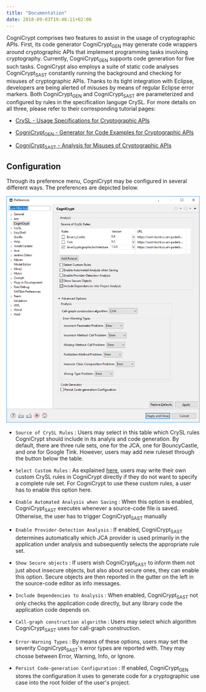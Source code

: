 ```yaml
---
title: "Documentation"
date: 2018-09-03T19:48:11+02:00
---
```


CogniCrypt comprises two features to assist in the usage of cryptographic APIs. First, its code generator CogniCrypt<sub>GEN</sub> may generate code wrappers around cryptographic APIs that implement programming tasks involving cryptography. Currently, CogniCrypt<sub>GEN</sub> supports code generation for five such tasks. CogniCrypt also employs a suite of static code analyses CogniCrypt<sub>SAST</sub> constantly running the background and checking for misuses of cryptographic APIs. Thanks to its tight integration with Eclipse, developers are being alerted of misuses by means of regular Eclipse error markers. Both CogniCrypt<sub>GEN</sub> and CogniCrypt<sub>SAST</sub> are parameterized and configured by rules in the specification languge CrySL. For more details on all three, please refer to their corresponding tutorial pages:

* [CrySL - Usage Specifications for Cryptographic APIs](crysl)

* [CogniCrypt<sub>GEN</sub> - Generator for Code Examples for Cryptographic APIs](code-generation)

* [CogniCrypt<sub>SAST</sub> - Analysis for Misuses of Cryptographic APIs](code-analysis)

## Configuration

Through its preference menu, CogniCrypt may be configured in several different ways. The preferences are depicted below.

<div class="imgbox">
    <img class="center-fit" src='./preferences.png' alt="Preferences">
</div>

* `Source of CrySL Rules` : Users may select in this table which CrySL rules CogniCrypt should include in its analyis and code generation. By default, there are three rule sets, one for the JCA, one for BouncyCastle, and one for Google Tink. However, users may add new ruleset through the button below the table.

* `Select Custom Rules` : As explained [here](crysl), users may write their own custom CrySL rules in CogniCrypt directly if they do not want to specify a complete rule set. For CogniCrypt to use these custom rules, a user has to enable this option here.

* `Enable Automated Analysis when Saving` : When this option is enabled, CogniCrypt<sub>SAST</sub> executes whenever a source-code file is saved. Otherwise, the user has to trigger CogniCrypt<sub>SAST</sub> manually

* `Enable Provider-Detection Analysis` : If enabled, CogniCrypt<sub>SAST</sub> determines automatically which JCA provider is used primarily in the application under analysis and subsequently selects the appropriate  rule set. 

* `Show Secure objects` : If users wish CogniCrypt<sub>SAST</sub> to inform them not just about insecure objects, but also about secure ones, they can enable this option. Secure objects are then reported in the gutter on the left in the source-code editor as info messages. 

* `Include Dependencies to Analysis` : When enabled, CogniCrypt<sub>SAST</sub> not only checks the application code directly, but any library code the application code depends on.

* `Call-graph construction algorithm` : Users may select which algorithm CogniCrypt<sub>SAST</sub> uses for call-graph construction.

* `Error-Warning Types` : By means of these options, users may set the severity CogniCrypt<sub>SAST</sub>'s error types are reported with. They may chosse between Error, Warning, Info, or Ignore.

* `Persist Code-generation Configuration` : If enabled, CogniCrypt<sub>GEN</sub> stores the configuration it uses to generate code for a cryptographic use case into the root folder of the user's project.
